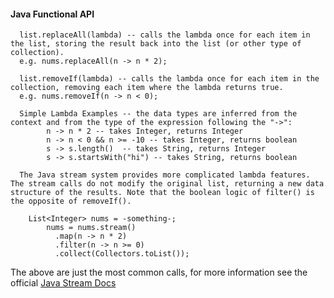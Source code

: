 #### Java Functional API
      
      list.replaceAll(lambda) -- calls the lambda once for each item in the list, storing the result back into the list (or other type of collection).
      e.g. nums.replaceAll(n -> n * 2);
      
      list.removeIf(lambda) -- calls the lambda once for each item in the collection, removing each item where the lambda returns true.
      e.g. nums.removeIf(n -> n < 0);
      
      Simple Lambda Examples -- the data types are inferred from the context and from the type of the expression following the "->":
            n -> n * 2 -- takes Integer, returns Integer
            n -> n < 0 && n >= -10 -- takes Integer, returns boolean
            s -> s.length()  -- takes String, returns Integer
            s -> s.startsWith("hi") -- takes String, returns boolean
      
      The Java stream system provides more complicated lambda features. The stream calls do not modify the original list, returning a new data structure of the results. Note that the boolean logic of filter() is the opposite of removeIf().
      
        List<Integer> nums = -something-;
            nums = nums.stream()
              .map(n -> n * 2)
              .filter(n -> n >= 0)
              .collect(Collectors.toList());
      
The above are just the most common calls, for more information see the official [Java Stream Docs](https://docs.oracle.com/javase/8/docs/api/java/util/stream/package-summary.html) 